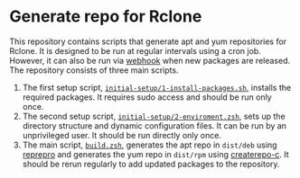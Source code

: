 # Generate repo for Rclone

This repository contains scripts that generate apt and yum repositories for Rclone. It is designed to be run at regular intervals using a cron job. However, it can also be run via [webhook](https://github.com/adnanh/webhook) when new packages are released. The repository consists of three main scripts. 

1. The first setup script, [`initial-setup/1-install-packages.sh`](./initial-setup/1-install-packages.sh), installs the required packages. It requires sudo access and should be run only once.
2. The second setup script, [`initial-setup/2-enviroment.zsh`](./initial-setup/2-enviroment.zsh), sets up the directory structure and dynamic configuration files. It can be run by an unprivileged user. It should be run directly only once.
3. The main script, [`build.zsh`](./build.zsh), generates the apt repo in `dist/deb` using [reprepro](https://salsa.debian.org/brlink/reprepro) and generates the yum repo in `dist/rpm` using [createrepo-c](https://github.com/rpm-software-management/createrepo_c). It should be rerun regularly to add updated packages to the repository.
 
